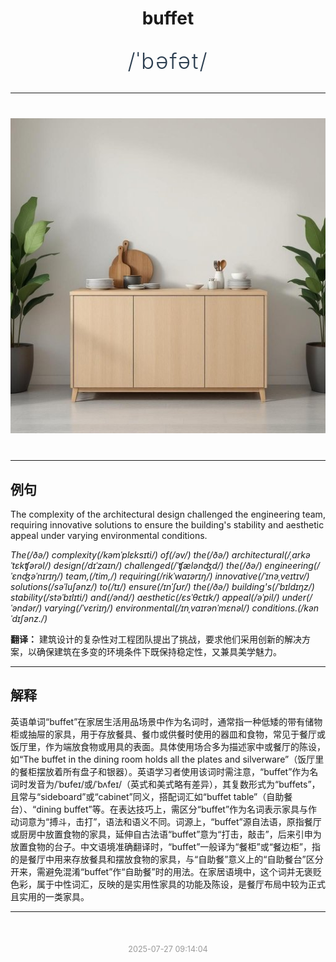 <div align="center">

# buffet

<div style="margin: 30px 0;">
<h1 style="font-size: 2.5em; font-weight: 300; letter-spacing: 2px; margin: 0; color: #2c3e50;">
/ˈbəfət/
</h1>
</div>

</div>

---

<div align="center" style="margin: 40px 0;">

![buffet](images/buffet.png)

</div>

---

## 例句

The complexity of the architectural design challenged the engineering team, requiring innovative solutions to ensure the building's stability and aesthetic appeal under varying environmental conditions.

*The(/ðə/) complexity(/kəmˈplɛksɪti/) of(/əv/) the(/ðə/) architectural(/ˌɑrkəˈtɛkʧərəl/) design(/dɪˈzaɪn/) challenged(/ˈʧælənʤd/) the(/ðə/) engineering(/ˈɛnʤəˈnɪrɪŋ/) team,(/tim,/) requiring(/rikˈwaɪərɪŋ/) innovative(/ˈɪnəˌveɪtɪv/) solutions(/səˈluʃənz/) to(/tɪ/) ensure(/ɪnˈʃʊr/) the(/ðə/) building's(/ˈbɪldɪŋz/) stability(/stəˈbɪlɪti/) and(/ənd/) aesthetic(/ɛsˈθɛtɪk/) appeal(/əˈpil/) under(/ˈəndər/) varying(/ˈvɛriɪŋ/) environmental(/ɪnˌvaɪrənˈmɛnəl/) conditions.(/kənˈdɪʃənz./)*

**翻译：** 建筑设计的复杂性对工程团队提出了挑战，要求他们采用创新的解决方案，以确保建筑在多变的环境条件下既保持稳定性，又兼具美学魅力。

---

## 解释

英语单词“buffet”在家居生活用品场景中作为名词时，通常指一种低矮的带有储物柜或抽屉的家具，用于存放餐具、餐巾或供餐时使用的器皿和食物，常见于餐厅或饭厅里，作为端放食物或用具的表面。具体使用场合多为描述家中或餐厅的陈设，如“The buffet in the dining room holds all the plates and silverware”（饭厅里的餐柜摆放着所有盘子和银器）。英语学习者使用该词时需注意，“buffet”作为名词时发音为/ˈbʊfeɪ/或/ˈbʌfeɪ/（英式和美式略有差异），其复数形式为“buffets”，且常与“sideboard”或“cabinet”同义，搭配词汇如“buffet table”（自助餐台）、“dining buffet”等。在表达技巧上，需区分“buffet”作为名词表示家具与作动词意为“搏斗，击打”，语法和语义不同。词源上，“buffet”源自法语，原指餐厅或厨房中放置食物的家具，延伸自古法语“buffet”意为“打击，敲击”，后来引申为放置食物的台子。中文语境准确翻译时，“buffet”一般译为“餐柜”或“餐边柜”，指的是餐厅中用来存放餐具和摆放食物的家具，与“自助餐”意义上的“自助餐台”区分开来，需避免混淆“buffet”作“自助餐”时的用法。在家居语境中，这个词并无褒贬色彩，属于中性词汇，反映的是实用性家具的功能及陈设，是餐厅布局中较为正式且实用的一类家具。


---

<div align="center" style="margin-top: 50px;">
<small style="color: #999; font-size: 0.9em;">2025-07-27 09:14:04</small>
</div>
